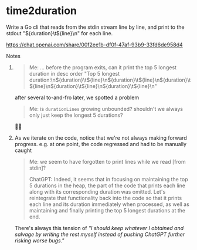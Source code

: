 # time2duration

Write a Go cli that reads from the stdin stream line by line, and print to the stdout "${duration}\t${line}\n" for each line.

https://chat.openai.com/share/00f2ee1b-df0f-47af-93b9-33fd6de958d4

Notes

1.  > Me: ... before the program exits, can it print the top 5 longest duration in desc order
    >     "Top 5 longest duration:\n${duration}\t${line}\n${duration}\t${line}\n${duration}\t${line}\n${duration}\t${line}\n${duration}\t${line}\n"
    
    after several to-and-fro later, we spotted a problem
    
    > Me: is `durationLines` growing unbounded? shouldn't we always only just keep the longest 5 durations?
    
    😮‍💨

2. As we iterate on the code, notice that we're not always making forward progress. e.g. at one point, the code regressed and had to be manually caught

    > Me: we seem to have forgotten to print lines while we read [from stdin]?
    > 
    > ChatGPT: Indeed, it seems that in focusing on maintaining the top 5 durations in the heap, the part of the code that prints each line along with its corresponding duration was omitted. Let's reintegrate that functionality back into the code so that it prints each line and its duration immediately when processed, as well as maintaining and finally printing the top 5 longest durations at the end.

    There's always this tension of _"I should keep whatever I obtained and salvage by writing the rest myself instead of pushing ChatGPT further risking worse bugs."_
